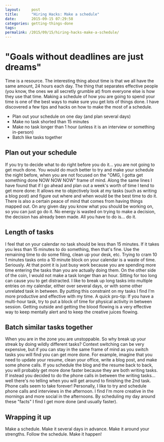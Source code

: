 ```yaml
---
layout:     post
title:      "Hiring Hacks: Make a schedule"
date:       2015-09-15 07:29:58
categories: getting-things-done
tags:  
permalink: /2015/09/15/hiring-hacks-make-a-schedule/
---
```

# "Goals without deadlines are just dreams"

Time is a resource. The interesting thing about time is that we all have the same amount, 24 hours each day. The thing that separates effective people (you know, the ones we all secretly grumble at) from everyone else is how they use that time. Making a schedule of how you are going to spend your time is one of the best ways to make sure you get lots of things done. I have discovered a few tips and hacks on how to make the most of a schedule. 

  * Plan out your schedule on one day (and plan several days)
  * Make no task shorted than 15 minutes
  * Make no task longer than 1 hour (unless it is an interview or something in-person)
  * Batch like tasks together



## Plan out your schedule

If you try to decide what to do right before you do it... you are not going to get much done. You would do much better to try and make your schedule the night before, when you are not focused on the "OMG, I gotta get something done NOW NOW NOW" frame of mind. Along the same lines I have found that if I go ahead and plan out a week's worth of time I tend to get more done: It allows me to objectively look at my tasks (such as writing a blog post) and figure out where and when would be the best time to do it. There is also a certain peace of mind that comes from having things mapped out. On any given day you know what you should be working on, so you can just go do it. No energy is wasted on trying to make a decision, the decision has already been made. All you have to do is... do it. 

## Length of tasks

I feel that on your calendar no task should be less than 15 minutes. If it takes you less than 15 minutes to do something, then that's fine. Use the remaining time to do some filing, clean up your desk, etc. Trying to cram 10 1 minutes tasks onto a 10 minute block on your calendar is a waste of time. Seriously. At that point it is just busy work because you are spending more time entering the tasks than you are actually doing them. On the other side of the coin, I would not make a task longer than an hour. Sitting for too long can cause you to get distracted. I like to break up long tasks into multiple entries on my calendar, either over several days, or with some other unrelated task in between. By putting this constraint on my tasks I find I'm more productive and effective with my time. A quick pro-tip: If you have a multi-hour task, try to put a block of time for physical activity in between session. Getting outside and getting the blood flowing is a very effective way to keep mentally alert and to keep the creative juices flowing. 

## Batch similar tasks together

When you are in the zone you are unstoppable. So why break up your streak by doing wildly different tasks? Context switching can be very expensive, but if you can stay in the same frame of mind as you switch tasks you will find you can get more done. For example, imagine that you need to update your resume, clean your office, write a blog post, and make some phone calls. If you schedule the blog and the resume back to back, you will probably get more done faster because they are both writing tasks. If instead you decided to do the phone calls in between the writing tasks... well there's no telling when you will get around to finishing the 2nd task. Phone calls seem to take forever! Personally, I like to try and schedule phone calls and interviews in the afternoon. I find I'm more creative in the mornings and more social in the afternoons. By scheduling my day around these "facts" I find I get more done (and usually faster). 

## Wrapping it up

Make a schedule. Make it several days in advance. Make it around your strengths. Follow the schedule. Make it happen!

